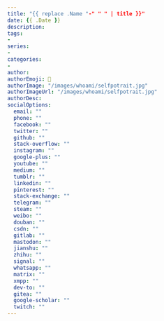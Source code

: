 ```yaml
---
title: "{{ replace .Name "-" " " | title }}"
date: {{ .Date }}
description:
tags:
-
series:
-
categories:
-
author:
authorEmoji: 🤖
authorImage: "/images/whoami/selfpotrait.jpg"
authorImageUrl: "/images/whoami/selfpotrait.jpg"
authorDesc: 
socialOptions:
  email: ""
  phone: ""
  facebook: ""
  twitter: ""
  github: ""
  stack-overflow: ""
  instagram: ""
  google-plus: ""
  youtube: ""
  medium: ""
  tumblr: ""
  linkedin: ""
  pinterest: ""
  stack-exchange: ""
  telegram: ""
  steam: ""
  weibo: ""
  douban: ""
  csdn: ""
  gitlab: ""
  mastodon: ""
  jianshu: ""
  zhihu: ""
  signal: ""
  whatsapp: ""
  matrix: ""
  xmpp: ""
  dev-to: ""
  gitea: ""
  google-scholar: ""
  twitch: ""
---
```

